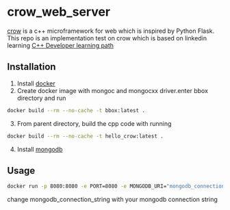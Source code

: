 # crow_web_server

[crow](https://github.com/ipkn/crow) is a c++ microframework for web which is inspired by Python Flask. This repo is an implementation test on crow which is based on linkedin learning [C++ Developer learning path](https://www.linkedin.com/learning/paths/become-a-c-plus-plus-developer)

## Installation

1. Install [docker](https://docs.docker.com/get-docker/)
2. Create docker image with mongoc and mongocxx driver.enter bbox directory and run

```bash
docker build --rm --no-cache -t bbox:latest .
```

3. From parent directory, build the cpp code with running

```bash
docker build --rm --no-cache -t hello_crow:latest .
```

4. Install [mongodb](https://docs.mongodb.com/manual/administration/install-community/)

## Usage

```bash
docker run -p 8080:8080 -e PORT=8080 -e MONGODB_URI="mongodb_connection_string" hello_crow:latest
```

change mongodb_connection_string with your mongodb connection string
